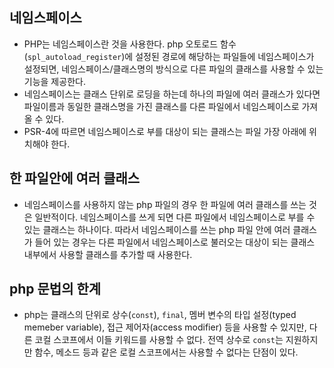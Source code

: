## 네임스페이스
- PHP는 네임스페이스란 것을 사용한다. php 오토로드 함수(`spl_autoload_register`)에 설정된 경로에 해당하는 파일들에 네임스페이스가 설정되면, 네임스페이스/클래스명의 방식으로 다른 파일의 클래스를 사용할 수 있는 기능을 제공한다.
- 네임스페이스는 클래스 단위로 로딩을 하는데 하나의 파일에 여러 클래스가 있다면 파일이름과 동일한 클래스명을 가진 클래스를 다른 파일에서 네임스페이스로 가져올 수 있다.
- PSR-4에 따르면 네임스페이스로 부를 대상이 되는 클래스는 파일 가장 아래에 위치해야 한다.

## 한 파일안에 여러 클래스
- 네임스페이스를 사용하지 않는 php 파일의 경우 한 파일에 여러 클래스를 쓰는 것은 일반적이다. 네임스페이스를 쓰게 되면 다른 파일에서 네임스페이스로 부를 수 있는 클래스는 하나이다. 따라서 네임스페이스를 쓰는 php 파일 안에 여러 클래스가 들어 있는 경우는 다른 파일에서 네임스페이스로 불러오는 대상이 되는 클래스 내부에서 사용할 클래스를 추가할 때 사용한다.

## php 문법의 한계
- php는 클래스의 단위로 상수(`const`), `final`, 멤버 변수의 타입 설정(typed memeber variable), 접근 제어자(access modifier) 등을 사용할 수 있지만, 다른 코컬 스코프에서 이들 키워드를 사용할 수 없다. 전역 상수로 `const`는 지원하지만 함수, 메소드 등과 같은 로컬 스코프에서는 사용할 수 없다는 단점이 있다.
